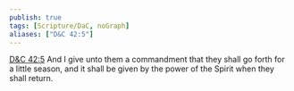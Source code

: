 ```yaml
---
publish: true
tags: [Scripture/DaC, noGraph]
aliases: ["D&C 42:5"]
---
```

[D&C 42:5](https://churchofjesuschrist.org/study/scriptures/dc-testament/dc/42?lang=eng&id=p5#p5) And I give unto them a commandment that they shall go forth for a little season, and it shall be given by the power of the Spirit when they shall return.
